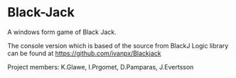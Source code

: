 # Black-Jack

A windows form game of Black Jack.

The console version which is based of the source from BlackJ Logic library can be found at https://github.com/ivanpx/Blackjack

Project members: K.Glawe, I.Prgomet, D.Pamparas, J.Evertsson
